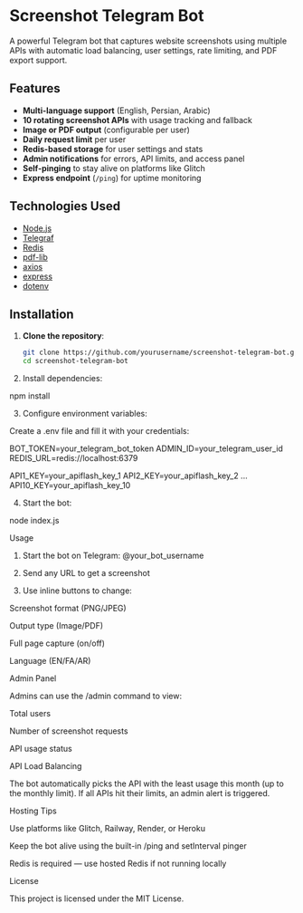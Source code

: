 # Screenshot Telegram Bot

A powerful Telegram bot that captures website screenshots using multiple APIs with automatic load balancing, user settings, rate limiting, and PDF export support.

## Features

- **Multi-language support** (English, Persian, Arabic)
- **10 rotating screenshot APIs** with usage tracking and fallback
- **Image or PDF output** (configurable per user)
- **Daily request limit** per user
- **Redis-based storage** for user settings and stats
- **Admin notifications** for errors, API limits, and access panel
- **Self-pinging** to stay alive on platforms like Glitch
- **Express endpoint** (`/ping`) for uptime monitoring

## Technologies Used

- [Node.js](https://nodejs.org/)
- [Telegraf](https://telegraf.js.org/)
- [Redis](https://redis.io/)
- [pdf-lib](https://github.com/Hopding/pdf-lib)
- [axios](https://axios-http.com/)
- [express](https://expressjs.com/)
- [dotenv](https://github.com/motdotla/dotenv)

## Installation

1. **Clone the repository**:

   ```bash
   git clone https://github.com/yourusername/screenshot-telegram-bot.git
   cd screenshot-telegram-bot

2. Install dependencies:

npm install


3. Configure environment variables:

Create a .env file and fill it with your credentials:

BOT_TOKEN=your_telegram_bot_token
ADMIN_ID=your_telegram_user_id
REDIS_URL=redis://localhost:6379

API1_KEY=your_apiflash_key_1
API2_KEY=your_apiflash_key_2
...
API10_KEY=your_apiflash_key_10


4. Start the bot:

node index.js



Usage

1. Start the bot on Telegram: @your_bot_username


2. Send any URL to get a screenshot


3. Use inline buttons to change:

Screenshot format (PNG/JPEG)

Output type (Image/PDF)

Full page capture (on/off)

Language (EN/FA/AR)




Admin Panel

Admins can use the /admin command to view:

Total users

Number of screenshot requests

API usage status


API Load Balancing

The bot automatically picks the API with the least usage this month (up to the monthly limit). If all APIs hit their limits, an admin alert is triggered.

Hosting Tips

Use platforms like Glitch, Railway, Render, or Heroku

Keep the bot alive using the built-in /ping and setInterval pinger

Redis is required — use hosted Redis if not running locally


License

This project is licensed under the MIT License.
